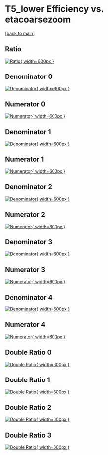 # T5_lower Efficiency vs. etacoarsezoom

[[back to main](./)]



## Ratio

[![Ratio](../mtv/var/T5_lower_vtr_0_0_eff_etacoarsezoom.png){ width=600px }](../mtv/var/T5_lower_vtr_0_0_eff_etacoarsezoom.pdf)

## Denominator 0

[![Denominator](../mtv/den/T5_lower_vtr_0_0_eff_etacoarsezoom_den0.png){ width=600px }](../mtv/den/T5_lower_vtr_0_0_eff_etacoarsezoom_den0.pdf)

## Numerator 0

[![Numerator](../mtv/num/T5_lower_vtr_0_0_eff_etacoarsezoom_num0.png){ width=600px }](../mtv/num/T5_lower_vtr_0_0_eff_etacoarsezoom_num0.pdf)

## Denominator 1

[![Denominator](../mtv/den/T5_lower_vtr_0_0_eff_etacoarsezoom_den1.png){ width=600px }](../mtv/den/T5_lower_vtr_0_0_eff_etacoarsezoom_den1.pdf)

## Numerator 1

[![Numerator](../mtv/num/T5_lower_vtr_0_0_eff_etacoarsezoom_num1.png){ width=600px }](../mtv/num/T5_lower_vtr_0_0_eff_etacoarsezoom_num1.pdf)

## Denominator 2

[![Denominator](../mtv/den/T5_lower_vtr_0_0_eff_etacoarsezoom_den2.png){ width=600px }](../mtv/den/T5_lower_vtr_0_0_eff_etacoarsezoom_den2.pdf)

## Numerator 2

[![Numerator](../mtv/num/T5_lower_vtr_0_0_eff_etacoarsezoom_num2.png){ width=600px }](../mtv/num/T5_lower_vtr_0_0_eff_etacoarsezoom_num2.pdf)

## Denominator 3

[![Denominator](../mtv/den/T5_lower_vtr_0_0_eff_etacoarsezoom_den3.png){ width=600px }](../mtv/den/T5_lower_vtr_0_0_eff_etacoarsezoom_den3.pdf)

## Numerator 3

[![Numerator](../mtv/num/T5_lower_vtr_0_0_eff_etacoarsezoom_num3.png){ width=600px }](../mtv/num/T5_lower_vtr_0_0_eff_etacoarsezoom_num3.pdf)

## Denominator 4

[![Denominator](../mtv/den/T5_lower_vtr_0_0_eff_etacoarsezoom_den4.png){ width=600px }](../mtv/den/T5_lower_vtr_0_0_eff_etacoarsezoom_den4.pdf)

## Numerator 4

[![Numerator](../mtv/num/T5_lower_vtr_0_0_eff_etacoarsezoom_num4.png){ width=600px }](../mtv/num/T5_lower_vtr_0_0_eff_etacoarsezoom_num4.pdf)

## Double Ratio 0

[![Double Ratio](../mtv/ratio/T5_lower_vtr_0_0_eff_etacoarsezoom_ratio0.png){ width=600px }](../mtv/ratio/T5_lower_vtr_0_0_eff_etacoarsezoom_ratio0.pdf)

## Double Ratio 1

[![Double Ratio](../mtv/ratio/T5_lower_vtr_0_0_eff_etacoarsezoom_ratio1.png){ width=600px }](../mtv/ratio/T5_lower_vtr_0_0_eff_etacoarsezoom_ratio1.pdf)

## Double Ratio 2

[![Double Ratio](../mtv/ratio/T5_lower_vtr_0_0_eff_etacoarsezoom_ratio2.png){ width=600px }](../mtv/ratio/T5_lower_vtr_0_0_eff_etacoarsezoom_ratio2.pdf)

## Double Ratio 3

[![Double Ratio](../mtv/ratio/T5_lower_vtr_0_0_eff_etacoarsezoom_ratio3.png){ width=600px }](../mtv/ratio/T5_lower_vtr_0_0_eff_etacoarsezoom_ratio3.pdf)

